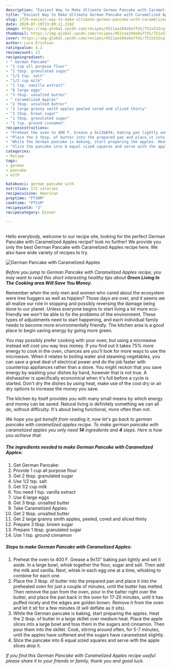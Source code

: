 ```yaml
---
description: "Easiest Way to Make Ultimate German Pancake with Caramelized Apples"
title: "Easiest Way to Make Ultimate German Pancake with Caramelized Apples"
slug: 2729-easiest-way-to-make-ultimate-german-pancake-with-caramelized-apples
date: 2020-07-19T23:09:11.218Z
image: https://img-global.cpcdn.com/recipes/4511aa104a9a7fd1/751x532cq70/german-pancake-with-caramelized-apples-recipe-main-photo.jpg
thumbnail: https://img-global.cpcdn.com/recipes/4511aa104a9a7fd1/751x532cq70/german-pancake-with-caramelized-apples-recipe-main-photo.jpg
cover: https://img-global.cpcdn.com/recipes/4511aa104a9a7fd1/751x532cq70/german-pancake-with-caramelized-apples-recipe-main-photo.jpg
author: Lora Erickson
ratingvalue: 4.1
reviewcount: 13
recipeingredient:
- " German Pancake"
- "1 cup all purpose flour"
- "2 tbsp. granulated sugar"
- "1/2 tsp. salt"
- "1/2 cup milk"
- "1 tsp. vanilla extract"
- "6 large eggs"
- "3 tbsp. unsalted butter"
- " Caramelized Apples"
- "2 tbsp. unsalted butter"
- "2 large granny smith apples peeled cored and sliced thinly"
- "3 tbsp. brown sugar"
- "1 tbsp. granulated sugar"
- "1 tsp. ground cinnamon"
recipeinstructions:
- "Preheat the oven to 400 F. Grease a 9x13&#34; baking pan lightly and set it aside. In a large bowl, whisk together the flour, sugar and salt. Then add the milk and vanilla. Next, whisk in each egg one at a time, whisking to combine for each one."
- "Place the 3 tbsp. of butter into the prepared pan and place it into the preheated oven for just a couple of minutes, until the butter has melted. Then remove the pan from the oven, pour in the batter right over the butter, and place the pan back in the oven for 17-20 minutes, until it has puffed nicely and the edges are golden brown. Remove it from the oven and let it sit for a few minutes (it will deflate as it sits)."
- "While the German pancake is baking, start preparing the apples. Heat the 2 tbsp. of butter in a large skillet over medium heat. Place the apple slices into a large bowl and toss them in the sugars and cinnamon. Then pour them into the skillet. Cook, stirring around often, for 5-7 minutes, until the apples have softened and the sugars have caramelized slightly."
- "Slice the pancake into 6 equal sized squares and serve with the apple slices atop it."
categories:
- Recipe
tags:
- german
- pancake
- with

katakunci: german pancake with 
nutrition: 172 calories
recipecuisine: American
preptime: "PT30M"
cooktime: "PT51M"
recipeyield: "3"
recipecategory: Dinner

---
```

<br>
Hello everybody, welcome to our recipe site, looking for the perfect German Pancake with Caramelized Apples recipe? look no further! We provide you only the best German Pancake with Caramelized Apples recipe here. We also have wide variety of recipes to try.
<br>


![German Pancake with Caramelized Apples](https://img-global.cpcdn.com/recipes/4511aa104a9a7fd1/751x532cq70/german-pancake-with-caramelized-apples-recipe-main-photo.jpg)

<i>Before you jump to German Pancake with Caramelized Apples recipe, you may want to read this short interesting healthy tips about 
<strong>Green Living In The Cooking area Will Save You Money</strong>.</i>
</br>

Remember when the only men and women who cared about the ecosystem were tree huggers as well as hippies? Those days are over, and it seems we all realize our role in stopping and possibly reversing the damage being done to our planet. Unless everyone begins to start living a lot more eco-friendly we won't be able to fix the problems of the environment. These types of adjustments need to start happening, and each individual family needs to become more environmentally friendly. The kitchen area is a good place to begin saving energy by going more green.

You may possibly prefer cooking with your oven, but using a microwave instead will cost you way less money. If you find out it takes 75% more energy to cook in the oven, chances are you'll look for more ways to use the microwave. When it relates to boiling water and steaming vegetables, you can save a great deal of electrical power and do the job faster with countertop appliances rather than a stove. You might reckon that you save energy by washing your dishes by hand, however that is not true. A dishwasher is specifically economical when it's full before a cycle is started. Don't dry the dishes by using heat, make use of the cool dry or air dry options to increase the money you save.

The kitchen by itself provides you with many small means by which energy and money can be saved. Natural living is definitely something we can all do, without difficulty. It's about being functional, more often than not.


<i>We hope you got benefit from reading it, now let's go back to german pancake with caramelized apples recipe. To make german pancake with caramelized apples you only need <strong>14</strong> ingredients and <strong>4</strong> steps. Here is how you achieve that.
</i>

##### The ingredients needed to make German Pancake with Caramelized Apples:

1. Get  German Pancake:
1. Provide 1 cup all purpose flour
1. Get 2 tbsp. granulated sugar
1. Use 1/2 tsp. salt
1. Get 1/2 cup milk
1. You need 1 tsp. vanilla extract
1. Use 6 large eggs
1. Get 3 tbsp. unsalted butter
1. Take  Caramelized Apples:
1. Get 2 tbsp. unsalted butter
1. Get 2 large granny smith apples, peeled, cored and sliced thinly
1. Prepare 3 tbsp. brown sugar
1. Prepare 1 tbsp. granulated sugar
1. Use 1 tsp. ground cinnamon


##### Steps to make German Pancake with Caramelized Apples:

1. Preheat the oven to 400 F. Grease a 9x13&#34; baking pan lightly and set it aside. In a large bowl, whisk together the flour, sugar and salt. Then add the milk and vanilla. Next, whisk in each egg one at a time, whisking to combine for each one.
1. Place the 3 tbsp. of butter into the prepared pan and place it into the preheated oven for just a couple of minutes, until the butter has melted. Then remove the pan from the oven, pour in the batter right over the butter, and place the pan back in the oven for 17-20 minutes, until it has puffed nicely and the edges are golden brown. Remove it from the oven and let it sit for a few minutes (it will deflate as it sits).
1. While the German pancake is baking, start preparing the apples. Heat the 2 tbsp. of butter in a large skillet over medium heat. Place the apple slices into a large bowl and toss them in the sugars and cinnamon. Then pour them into the skillet. Cook, stirring around often, for 5-7 minutes, until the apples have softened and the sugars have caramelized slightly.
1. Slice the pancake into 6 equal sized squares and serve with the apple slices atop it.


<i>If you find this German Pancake with Caramelized Apples recipe useful please share it to your friends or family, thank you and good luck.</i>
